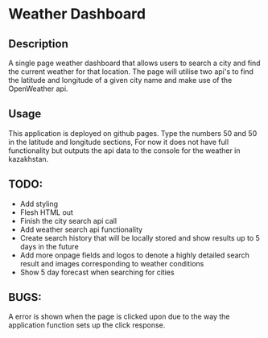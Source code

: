 # Weather Dashboard

## Description
A single page weather dashboard that allows users to search a city and find the current weather for that location. The page will utilise two api's to find the latitude and longitude of a given city name and make use of the OpenWeather api.

## Usage
This application is deployed on github pages.
Type the numbers 50 and 50 in the latitude and longitude sections, For now it does not have full functionality but outputs the api data to the console for the weather in kazakhstan.

## TODO:
* Add styling
* Flesh HTML out
* Finish the city search api call
* Add weather search api functionality
* Create search history that will be locally stored and show results up to 5 days in the future
* Add more onpage fields and logos to denote a highly detailed search result and images corresponding to weather conditions
* Show 5 day forecast when searching for cities

## BUGS:
A error is shown when the page is clicked upon due to the way the application function sets up the click response.
